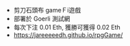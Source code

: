 * 剪刀石頭布 gameＦi遊戲
* 部署於 Goerli 測試網
* 每次下注 0.01 Eth, 獲勝可獲得 0.02 Eth
* https://jareeeeedh.github.io/rpgGame/